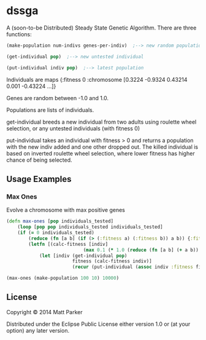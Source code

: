 # dssga

A (soon-to-be Distributed) Steady State Genetic Algorithm.  There are three functions:

```clj
(make-population num-indivs genes-per-indiv)  ;--> new random population

(get-individual pop)  ;--> new untested individual

(put-individual indiv pop)  ;--> latest population
```

Individuals are maps {:fitness 0 :chromosome [0.3224 -0.9324 0.43214 0.001 -0.43224 ...]}

Genes are random between -1.0 and 1.0.

Populations are lists of individuals.

get-individual breeds a new individual from two adults using roulette wheel selection, or any untested individuals (with fitness 0)

put-individual takes an individual with fitness > 0 and returns a population with the new indiv added and one other dropped out.  The killed individual is based on inverted roulette wheel selection, where lower fitness has higher chance of being selected.


## Usage Examples ##

### Max Ones ###

Evolve a chromosome with max positive genes

```clj
(defn max-ones [pop individuals_tested]
	(loop [pop pop individuals_tested individuals_tested]
	(if (= 0 individuals_tested)
		(reduce (fn [a b] (if (> (:fitness a) (:fitness b)) a b)) {:fitness 0} pop)
		(letfn [(calc-fitness [indiv]
							(max 0.1 (* 1.0 (reduce (fn [a b] (+ a b)) 0 (:chromosome indiv)))))]
			(let [indiv (get-individual pop)
						fitness (calc-fitness indiv)]
						(recur (put-individual (assoc indiv :fitness fitness) pop) (dec individuals_tested)))))))

(max-ones (make-population 100 10) 10000)
```

## License

Copyright © 2014 Matt Parker

Distributed under the Eclipse Public License either version 1.0 or (at
your option) any later version.

